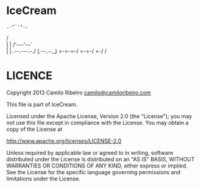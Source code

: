 IceCream
==============

    .-"`'"-.
   /        \
   |        |
   /'---'--`\
  |          |
  \.--.---.-./
  (_.--._.-._)
    \=-=-=-/
     \=-=-/
      \=-/
       \/


LICENCE
=======

Copyright 2013 Camilo Ribeiro camilo@camiloribeiro.com

This file is part of IceCream.

Licensed under the Apache License, Version 2.0 (the "License"); you may not use this file except in compliance with the License. You may obtain a copy of the License at

http://www.apache.org/licenses/LICENSE-2.0

Unless required by applicable law or agreed to in writing, software distributed under the License is distributed on an "AS IS" BASIS, WITHOUT WARRANTIES OR CONDITIONS OF ANY KIND, either express or implied. See the License for the specific language governing permissions and limitations under the License.
